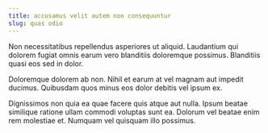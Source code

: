 ```yaml
---
title: accusamus velit autem non consequuntur
slug: quas odio
---
```


Non necessitatibus repellendus asperiores ut aliquid. Laudantium qui dolorem fugiat omnis earum vero blanditiis doloremque possimus. Blanditiis quasi eos sed in dolor.

Doloremque dolorem ab non. Nihil et earum at vel magnam aut impedit ducimus. Quibusdam quos minus eos dolor debitis vel ipsum ex.

Dignissimos non quia ea quae facere quis atque aut nulla. Ipsum beatae similique ratione ullam commodi voluptas sunt ea. Dolorum vel beatae enim rem molestiae et. Numquam vel quisquam illo possimus.
